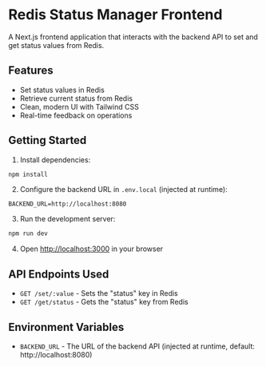 # Redis Status Manager Frontend

A Next.js frontend application that interacts with the backend API to set and get status values from Redis.

## Features

- Set status values in Redis
- Retrieve current status from Redis
- Clean, modern UI with Tailwind CSS
- Real-time feedback on operations

## Getting Started

1. Install dependencies:
```bash
npm install
```

2. Configure the backend URL in `.env.local` (injected at runtime):
```
BACKEND_URL=http://localhost:8080
```

3. Run the development server:
```bash
npm run dev
```

4. Open [http://localhost:3000](http://localhost:3000) in your browser

## API Endpoints Used

- `GET /set/:value` - Sets the "status" key in Redis
- `GET /get/status` - Gets the "status" key from Redis

## Environment Variables

- `BACKEND_URL` - The URL of the backend API (injected at runtime, default: http://localhost:8080)
